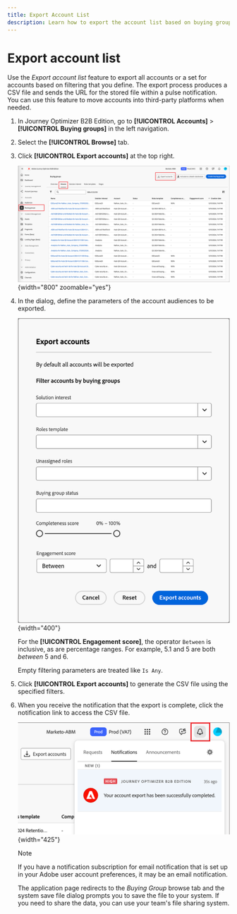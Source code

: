 ```yaml
---
title: Export Account List
description: Learn how to export the account list based on buying groups filter.
---
```

# Export account list

Use the _Export account list_ feature to export all accounts or a set for accounts based on filtering that you define. The export process produces a CSV file and sends the URL for the stored file within a pulse notification. You can use this feature to move accounts into third-party platforms when needed.

1. In Journey Optimizer B2B Edition, go to **[!UICONTROL Accounts]** > **[!UICONTROL Buying groups]** in the left navigation.

1. Select the **[!UICONTROL Browse]** tab.

1. Click **[!UICONTROL Export accounts]** at the top right.

   ![Edit account details](./assets/export-accounts.png){width="800" zoomable="yes"}

1. In the dialog, define the parameters of the account audiences to be exported.

   ![Specify the account audience filtering](./assets/export-accounts-dialog.png){width="400"}

   For the **[!UICONTROL Engagement score]**, the operator `Between` is inclusive, as are percentage ranges. For example, 5.1 and 5 are both _between_ 5 and 6.

   Empty filtering parameters are treated like `Is Any`.

1. Click **[!UICONTROL Export accounts]** to generate the CSV file using the specified filters.

1. When you receive the notification that the export is complete, click the notification link to access the CSV file.

   ![Click the notification to download the exported accounts list CSV file](./assets/export-accounts-notification.png){width="425"}

   >[!NOTE]
   >
   >If you have a notification subscription for email notification that is set up in your Adobe user account preferences, it may be an email notification.

   The application page redirects to the _Buying Group_ browse tab and the system save file dialog prompts you to save the file to your system. If you need to share the data, you can use your team's file sharing system.

